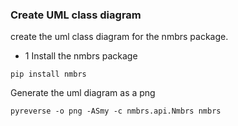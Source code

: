 ### Create UML class diagram

create the uml class diagram for the nmbrs package.

- 1 Install the nmbrs package

```commandline
pip install nmbrs
```

Generate the uml diagram as a png

```commandline
pyreverse -o png -ASmy -c nmbrs.api.Nmbrs nmbrs
```
